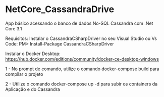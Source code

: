 # NetCore_CassandraDrive
App básico acessando o banco de dados No-SQL Cassandra com .Net Core 3.1


Requisitos:
Instalar o CassandraCSharpDriver no seu Visual Studio ou Vs Code:
PM> Install-Package CassandraCSharpDriver

Instalar o Docker Desktop:
https://hub.docker.com/editions/community/docker-ce-desktop-windows

1 - No prompt de comando, utilize o comando  docker-compose build  para compilar o projeto

2 - Utilize o comando docker-compose up -d para subir os containers da Aplicação e do Cassandra

